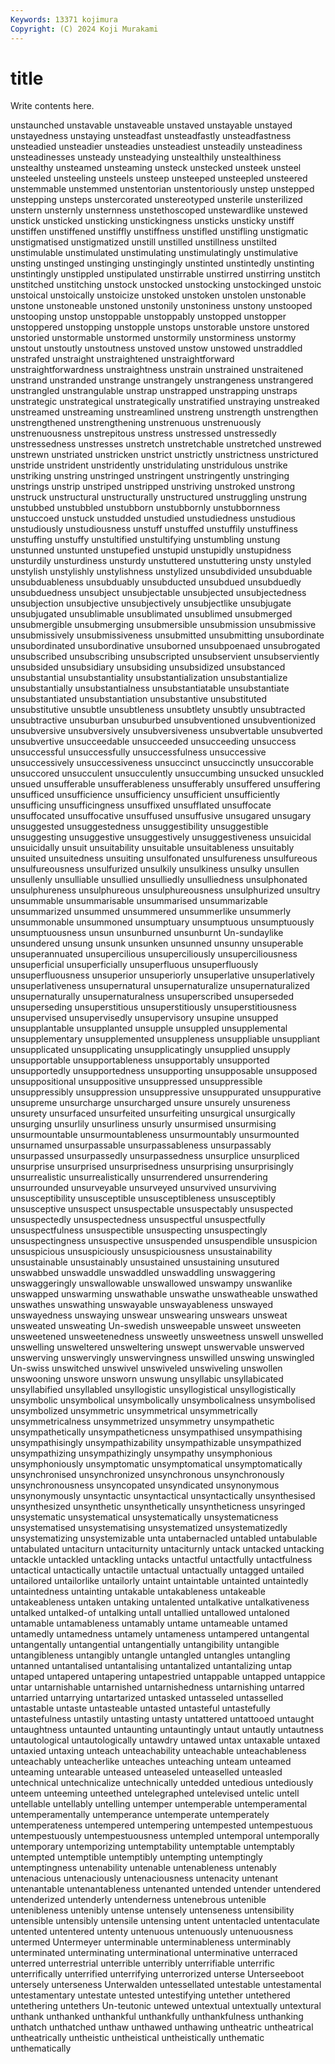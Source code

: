 ```yaml
---
Keywords: 13371 kojimura
Copyright: (C) 2024 Koji Murakami
---
```


# title

Write contents here.



 unstaunched
unstavable unstaveable unstaved unstayable unstayed unstayedness unstaying unsteadfast unsteadfastly unsteadfastness
unsteadied unsteadier unsteadies unsteadiest unsteadily unsteadiness unsteadinesses unsteady unsteadying unstealthily
unstealthiness unstealthy unsteamed unsteaming unsteck unstecked unsteek unsteel unsteeled unsteeling
unsteels unsteep unsteeped unsteepled unsteered unstemmable unstemmed unstentorian unstentoriously unstep
unstepped unstepping unsteps unstercorated unstereotyped unsterile unsterilized unstern unsternly unsternness
unstethoscoped unstewardlike unstewed unstick unsticked unsticking unstickingness unsticks unsticky unstiff
unstiffen unstiffened unstiffly unstiffness unstifled unstifling unstigmatic unstigmatised unstigmatized unstill
unstilled unstillness unstilted unstimulable unstimulated unstimulating unstimulatingly unstimulative unsting unstinged
unstinging unstingingly unstinted unstintedly unstinting unstintingly unstippled unstipulated unstirrable unstirred
unstirring unstitch unstitched unstitching unstock unstocked unstocking unstockinged unstoic unstoical
unstoically unstoicize unstoked unstoken unstolen unstonable unstone unstoneable unstoned unstonily
unstoniness unstony unstooped unstooping unstop unstoppable unstoppably unstopped unstopper unstoppered
unstopping unstopple unstops unstorable unstore unstored unstoried unstormable unstormed unstormily
unstorminess unstormy unstout unstoutly unstoutness unstoved unstow unstowed unstraddled unstrafed
unstraight unstraightened unstraightforward unstraightforwardness unstraightness unstrain unstrained unstraitened unstrand unstranded
unstrange unstrangely unstrangeness unstrangered unstrangled unstrangulable unstrap unstrapped unstrapping unstraps
unstrategic unstrategical unstrategically unstratified unstraying unstreaked unstreamed unstreaming unstreamlined unstreng
unstrength unstrengthen unstrengthened unstrengthening unstrenuous unstrenuously unstrenuousness unstrepitous unstress unstressed
unstressedly unstressedness unstresses unstretch unstretchable unstretched unstrewed unstrewn unstriated unstricken
unstrict unstrictly unstrictness unstrictured unstride unstrident unstridently unstridulating unstridulous unstrike
unstriking unstring unstringed unstringent unstringently unstringing unstrings unstrip unstriped unstripped
unstriving unstroked unstrong unstruck unstructural unstructurally unstructured unstruggling unstrung unstubbed
unstubbled unstubborn unstubbornly unstubbornness unstuccoed unstuck unstudded unstudied unstudiedness unstudious
unstudiously unstudiousness unstuff unstuffed unstuffily unstuffiness unstuffing unstuffy unstultified unstultifying
unstumbling unstung unstunned unstunted unstupefied unstupid unstupidly unstupidness unsturdily unsturdiness
unsturdy unstuttered unstuttering unsty unstyled unstylish unstylishly unstylishness unstylized unsubdivided
unsubduable unsubduableness unsubduably unsubducted unsubdued unsubduedly unsubduedness unsubject unsubjectable unsubjected
unsubjectedness unsubjection unsubjective unsubjectively unsubjectlike unsubjugate unsubjugated unsublimable unsublimated unsublimed
unsubmerged unsubmergible unsubmerging unsubmersible unsubmission unsubmissive unsubmissively unsubmissiveness unsubmitted unsubmitting
unsubordinate unsubordinated unsubordinative unsuborned unsubpoenaed unsubrogated unsubscribed unsubscribing unsubscripted unsubservient
unsubserviently unsubsided unsubsidiary unsubsiding unsubsidized unsubstanced unsubstantial unsubstantiality unsubstantialization unsubstantialize
unsubstantially unsubstantialness unsubstantiatable unsubstantiate unsubstantiated unsubstantiation unsubstantive unsubstituted unsubstitutive unsubtle
unsubtleness unsubtlety unsubtly unsubtracted unsubtractive unsuburban unsuburbed unsubventioned unsubventionized unsubversive
unsubversively unsubversiveness unsubvertable unsubverted unsubvertive unsucceedable unsucceeded unsucceeding unsuccess unsuccessful
unsuccessfully unsuccessfulness unsuccessive unsuccessively unsuccessiveness unsuccinct unsuccinctly unsuccorable unsuccored unsucculent
unsucculently unsuccumbing unsucked unsuckled unsued unsufferable unsufferableness unsufferably unsuffered unsuffering
unsufficed unsufficience unsufficiency unsufficient unsufficiently unsufficing unsufficingness unsuffixed unsufflated unsuffocate
unsuffocated unsuffocative unsuffused unsuffusive unsugared unsugary unsuggested unsuggestedness unsuggestibility unsuggestible
unsuggesting unsuggestive unsuggestively unsuggestiveness unsuicidal unsuicidally unsuit unsuitability unsuitable unsuitableness
unsuitably unsuited unsuitedness unsuiting unsulfonated unsulfureness unsulfureous unsulfureousness unsulfurized unsulkily
unsulkiness unsulky unsullen unsullenly unsulliable unsullied unsulliedly unsulliedness unsulphonated unsulphureness
unsulphureous unsulphureousness unsulphurized unsultry unsummable unsummarisable unsummarised unsummarizable unsummarized unsummed
unsummered unsummerlike unsummerly unsummonable unsummoned unsumptuary unsumptuous unsumptuously unsumptuousness unsun
unsunburned unsunburnt Un-sundaylike unsundered unsung unsunk unsunken unsunned unsunny unsuperable
unsuperannuated unsupercilious unsuperciliously unsuperciliousness unsuperficial unsuperficially unsuperfluous unsuperfluously unsuperfluousness unsuperior
unsuperiorly unsuperlative unsuperlatively unsuperlativeness unsupernatural unsupernaturalize unsupernaturalized unsupernaturally unsupernaturalness unsuperscribed
unsuperseded unsuperseding unsuperstitious unsuperstitiously unsuperstitiousness unsupervised unsupervisedly unsupervisory unsupine unsupped
unsupplantable unsupplanted unsupple unsuppled unsupplemental unsupplementary unsupplemented unsuppleness unsuppliable unsuppliant
unsupplicated unsupplicating unsupplicatingly unsupplied unsupply unsupportable unsupportableness unsupportably unsupported unsupportedly
unsupportedness unsupporting unsupposable unsupposed unsuppositional unsuppositive unsuppressed unsuppressible unsuppressibly unsuppression
unsuppressive unsuppurated unsuppurative unsupreme unsurcharge unsurcharged unsure unsurely unsureness unsurety
unsurfaced unsurfeited unsurfeiting unsurgical unsurgically unsurging unsurlily unsurliness unsurly unsurmised
unsurmising unsurmountable unsurmountableness unsurmountably unsurmounted unsurnamed unsurpassable unsurpassableness unsurpassably unsurpassed
unsurpassedly unsurpassedness unsurplice unsurpliced unsurprise unsurprised unsurprisedness unsurprising unsurprisingly unsurrealistic
unsurrealistically unsurrendered unsurrendering unsurrounded unsurveyable unsurveyed unsurvived unsurviving unsusceptibility unsusceptible
unsusceptibleness unsusceptibly unsusceptive unsuspect unsuspectable unsuspectably unsuspected unsuspectedly unsuspectedness unsuspectful
unsuspectfully unsuspectfulness unsuspectible unsuspecting unsuspectingly unsuspectingness unsuspective unsuspended unsuspendible unsuspicion
unsuspicious unsuspiciously unsuspiciousness unsustainability unsustainable unsustainably unsustained unsustaining unsutured unswabbed
unswaddle unswaddled unswaddling unswaggering unswaggeringly unswallowable unswallowed unswampy unswanlike unswapped
unswarming unswathable unswathe unswatheable unswathed unswathes unswathing unswayable unswayableness unswayed
unswayedness unswaying unswear unswearing unswears unsweat unsweated unsweating Un-swedish unsweepable
unsweet unsweeten unsweetened unsweetenedness unsweetly unsweetness unswell unswelled unswelling unsweltered
unsweltering unswept unswervable unswerved unswerving unswervingly unswervingness unswilled unswing unswingled
Un-swiss unswitched unswivel unswiveled unswiveling unswollen unswooning unswore unsworn unswung
unsyllabic unsyllabicated unsyllabified unsyllabled unsyllogistic unsyllogistical unsyllogistically unsymbolic unsymbolical unsymbolically
unsymbolicalness unsymbolised unsymbolized unsymmetric unsymmetrical unsymmetrically unsymmetricalness unsymmetrized unsymmetry unsympathetic
unsympathetically unsympatheticness unsympathised unsympathising unsympathisingly unsympathizability unsympathizable unsympathized unsympathizing unsympathizingly
unsympathy unsymphonious unsymphoniously unsymptomatic unsymptomatical unsymptomatically unsynchronised unsynchronized unsynchronous unsynchronously
unsynchronousness unsyncopated unsyndicated unsynonymous unsynonymously unsyntactic unsyntactical unsyntactically unsynthesised unsynthesized
unsynthetic unsynthetically unsyntheticness unsyringed unsystematic unsystematical unsystematically unsystematicness unsystematised unsystematising
unsystematized unsystematizedly unsystematizing unsystemizable unta untabernacled untabled untabulable untabulated untaciturn
untaciturnity untaciturnly untack untacked untacking untackle untackled untackling untacks untactful
untactfully untactfulness untactical untactically untactile untactual untactually untagged untailed untailored
untailorlike untailorly untaint untaintable untainted untaintedly untaintedness untainting untakable untakableness
untakeable untakeableness untaken untaking untalented untalkative untalkativeness untalked untalked-of untalking
untall untallied untallowed untaloned untamable untamableness untamably untame untameable untamed
untamedly untamedness untamely untameness untampered untangental untangentally untangential untangentially untangibility
untangible untangibleness untangibly untangle untangled untangles untangling untanned untantalised untantalising
untantalized untantalizing untap untaped untapered untapering untapestried untappable untapped untappice
untar untarnishable untarnished untarnishedness untarnishing untarred untarried untarrying untartarized untasked
untasseled untasselled untastable untaste untasteable untasted untasteful untastefully untastefulness untastily
untasting untasty untattered untattooed untaught untaughtness untaunted untaunting untauntingly untaut
untautly untautness untautological untautologically untawdry untawed untax untaxable untaxed untaxied
untaxing unteach unteachability unteachable unteachableness unteachably unteacherlike unteaches unteaching unteam
unteamed unteaming untearable unteased unteaseled unteaselled unteasled untechnical untechnicalize untechnically
untedded untedious untediously unteem unteeming unteethed untelegraphed untelevised untelic untell
untellable untellably untelling untemper untemperable untemperamental untemperamentally untemperance untemperate untemperately
untemperateness untempered untempering untempested untempestuous untempestuously untempestuousness untempled untemporal untemporally
untemporary untemporizing untemptability untemptable untemptably untempted untemptible untemptibly untempting untemptingly
untemptingness untenability untenable untenableness untenably untenacious untenaciously untenaciousness untenacity untenant
untenantable untenantableness untenanted untended untender untendered untenderized untenderly untenderness untenebrous
untenible untenibleness untenibly untense untensely untenseness untensibility untensible untensibly untensile
untensing untent untentacled untentaculate untented untentered untenty untenuous untenuously untenuousness
untermed Untermeyer unterminable unterminableness unterminably unterminated unterminating unterminational unterminative unterraced
unterred unterrestrial unterrible unterribly unterrifiable unterrific unterrifically unterrified unterrifying unterrorized
unterse Unterseeboot untersely unterseness Unterwalden untessellated untestable untestamental untestamentary untestate
untested untestifying untether untethered untethering untethers Un-teutonic untewed untextual untextually
untextural unthank unthanked unthankful unthankfully unthankfulness unthanking unthatch unthatched unthaw
unthawed unthawing untheatric untheatrical untheatrically untheistic untheistical untheistically unthematic unthematically
